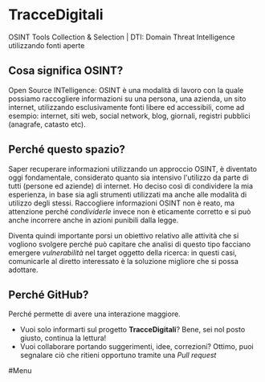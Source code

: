 # TracceDigitali
OSINT Tools Collection & Selection | DTI: Domain Threat Intelligence utilizzando fonti aperte

## Cosa significa OSINT?

Open Source INTelligence: OSINT è una modalità di lavoro con la quale possiamo raccogliere informazioni su una persona, una azienda, un sito internet, utilizzando esclusivamente fonti libere ed accessibili, come ad esempio: internet, siti web, social network, blog, giornali, registri pubblici (anagrafe, catasto etc).

## Perché questo spazio?

Saper recuperare informazioni utilizzando un approccio OSINT, è diventato oggi fondamentale, considerato quanto sia intensivo l'utilizzo da parte di tutti (persone ed aziende) di internet. Ho deciso così di condividere la mia esperienza, in base sia agli strumenti utilizzati ma anche alle modalità di utilizzo degli stessi.
Raccogliere informazioni OSINT non è reato, ma attenzione perché *condividerle* invece non è eticamente corretto e si può anche incorrere anche in azioni punibili dalla legge.

Diventa quindi importante porsi un obiettivo relativo alle attività che si vogliono svolgere perché può capitare che analisi di questo tipo facciano emergere *vulnerabilità* nel target oggetto della ricerca: in questi casi, comunicarle al diretto interessato è la soluzione migliore che si possa adottare.

## Perché GitHub?
Perché permette di avere una interazione maggiore.
* Vuoi solo informarti sul progetto **TracceDigitali**? Bene, sei nol posto giusto, continua la lettura!
* Vuoi collaborare portando suggerimenti, idee, correzioni? Ottimo, puoi segnalare ciò che ritieni opportuno tramite una *Pull request*

#Menu


